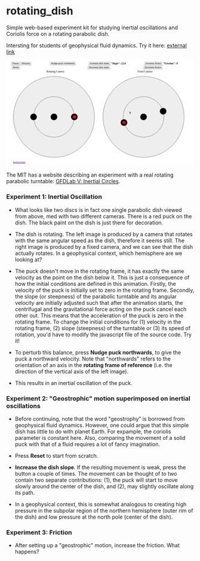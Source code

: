 # rotating_dish

Simple web-based experiment kit for studying inertial oscillations and 
Coriolis force on a rotating parabolic dish.

Intersting for students of geophysical fluid dynamics. Try it here: [external link](https://s3-ap-southeast-1.amazonaws.com/srihafiles/rotating_dish/dish.html)

[![Unable to load screenshot][2]][1]

  [1]: https://s3-ap-southeast-1.amazonaws.com/srihafiles/rotating_dish/dish.html
  [2]: https://github.com/poidl/rotating_dish/blob/master/pics/screenshot.png (Click to try!)

The MIT has a website describing an experiment with a real rotating parabolic turntable: <a href=http://paoc.mit.edu/labweb/lab5/gfd_v.htm>GFDLab V: Inertial Circles</a>.

### Experiment 1: Inertial Oscillation
* What looks like two discs is in fact one single parabolic dish viewed from above,
med with two different cameras. There is a red puck on the dish. The black paint 
on the dish is just there for decoration.

* The dish is rotating. The left image is produced by a camera that rotates with
 the same angular speed as the dish, therefore it seems still. The right image 
 is produced by a fixed camera, and we can see that the dish actually rotates. 
 In a geophysical context, which hemisphere are we looking at?

* The puck doesn't move in the rotating frame, it has exactly the same velocity 
as the point on the dish below it. This is just a consequence of how the initial 
conditions are defined in this animation. Firstly, the velocity of the puck is 
initially set to zero in the rotating frame. Secondly, the slope (or steepness) 
of the parabolic turntable and its angular velocity are initially adjusted such 
that after the animation starts, the centrifugal and the 
gravitational force acting on the puck cancel each other out. This means that 
the acceleration of the puck is zero in the rotating frame. To change the initial
 conditions for (1) velocity in the rotating frame, (2) slope (steepness) of the 
 turntable or (3) its speed of rotation, you'd have to modify the javascript file
  of the source code. Try it!

* To perturb this balance, press  **Nudge puck northwards**, to give the puck a 
northward velocity. Note that "northwards" refers to the orientation of an axis 
in the **rotating frame of reference** (i.e. the direction of the vertical axis of the left 
image).

* This results in an inertial oscillation of the puck. 

### Experiment 2: "Geostrophic" motion superimposed on inertial oscillations

* Before continuing, note that the word "geostrophy" is borrowed from geophysical
 fluid dynamics. However, one could argue that this simple dish has little to do 
 with planet Earth. For expample, the coriolis parameter is constant here. 
 Also, comparing the movement of a solid puck with that of a fluid requires
  a lot of fancy imagination.

* Press **Reset** to start from scratch.

* **Increase the dish slope**. If the resulting movement is weak, 
press the button a couple of times. The movement can be thought of to two 
contain two separate contributions: (1), the puck will start to move slowly around 
the center of the dish, and (2), may slightly oscillate along its path.

* In a geophysical context, this is somewhat analogous to creating high pressure 
in the subpolar region of the northern hemisphere (outer rim of the dish) and low
 pressure at the north pole (center of the dish).


### Experiment 3: Friction

* After setting up a "geostrophic" motion, increase the friction. What happens?
